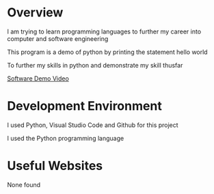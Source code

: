 # Overview

I am trying to learn programming languages to further my career into computer and software engineering

This program is a demo of python by printing the statement hello world 

To further my skills in python and demonstrate my skill thusfar

[Software Demo Video](https://www.youtube.com/watch?v=lBMOAbb1uT8)

# Development Environment

I used Python, Visual Studio Code and Github for this project

I used the Python programming language

# Useful Websites

None found